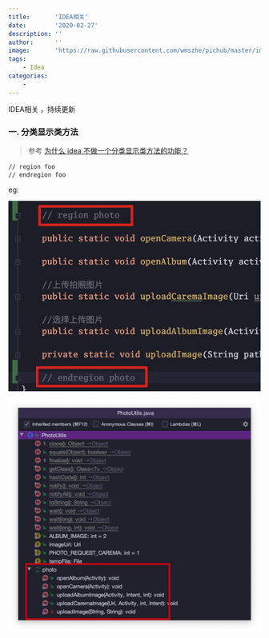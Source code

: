 ```yaml
---
title:       'IDEA相关'
date:        '2020-02-27'
description: ''
author:      ''
image:       'https://raw.githubusercontent.com/wmszhe/pichub/master/imgs/68wplh.png'
tags:
    - Idea
categories:
    - 
---
```


IDEA相关 ，持续更新

<!--more-->

### 一. 分类显示类方法

> 参考 [为什么 idea 不做一个分类显示类方法的功能？](https://www.v2ex.com/t/647696)

```
// region foo
// endregion foo
```

eg:

![](https://raw.githubusercontent.com/wmszhe/pichub/master/imgs/hXmEX6.jpg)

![](https://raw.githubusercontent.com/wmszhe/pichub/master/imgs/zGWown.jpg)

